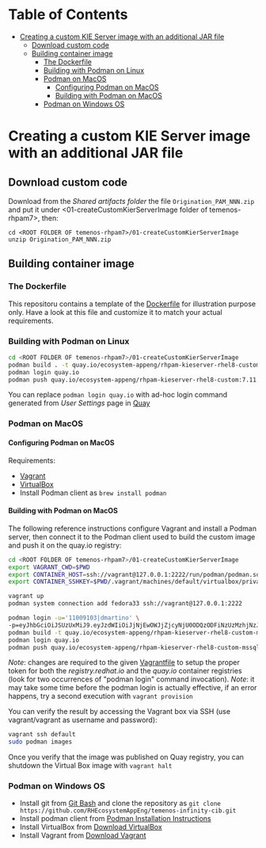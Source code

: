 # Table of Contents
* [Creating a custom KIE Server image with an additional JAR file](#creating-a-custom-kie-server-image-with-an-additional-jar-file)
  * [Download custom code](#download-custom-code)
  * [Building container image](#building-container-image)
    * [The Dockerfile](#the-dockerfile)
    * [Building with Podman on Linux](#building-with-podman-on-linux)
    * [Podman on MacOS](#podman-on-macos)
      * [Configuring Podman on MacOS](#configuring-podman-on-macos)
      * [Building with Podman on MacOS](#building-with-podman-on-macos)
    * [Podman on Windows OS](podman-on-windows-os)
    
# Creating a custom KIE Server image with an additional JAR file

## Download custom code
Download from the _Shared artifacts folder_ 
the file `Origination_PAM_NNN.zip` and put it under <01-createCustomKierServerImage folder of temenos-rhpam7>, then:
```shell
cd <ROOT FOLDER OF temenos-rhpam7>/01-createCustomKierServerImage
unzip Origination_PAM_NNN.zip
```

## Building container image
### The Dockerfile
This repositoru contains a template of the [Dockerfile](./Dockerfile) for illustration purpose only. Have a look at this file and customize
it to match your actual requirements.

### Building with Podman on Linux
```sh
cd <ROOT FOLDER OF temenos-rhpam7>/01-createCustomKierServerImage
podman build . -t quay.io/ecosystem-appeng/rhpam-kieserver-rhel8-custom:7.11.0-4
podman login quay.io
podman push quay.io/ecosystem-appeng/rhpam-kieserver-rhel8-custom:7.11.0-4
```
You can replace `podman login quay.io` with ad-hoc login command generated from _User Settings_ page in [Quay](https://quay.io/)

### Podman on MacOS
#### Configuring Podman on MacOS
Requirements:
* [Vagrant](https://www.vagrantup.com/downloads)
* [VirtualBox](https://www.virtualbox.org/wiki/Downloads)
* Install Podman client as `brew install podman`

#### Building with Podman on MacOS
The following reference instructions configure Vagrant and install a Podman server, then connect it to the Podman 
client used to build the custom image and push it on the quay.io registry:
```sh
cd <ROOT FOLDER OF temenos-rhpam7>/01-createCustomKierServerImage
export VAGRANT_CWD=$PWD
export CONTAINER_HOST=ssh://vagrant@127.0.0.1:2222/run/podman/podman.sock
export CONTAINER_SSHKEY=$PWD/.vagrant/machines/default/virtualbox/private_key

vagrant up
podman system connection add fedora33 ssh://vagrant@127.0.0.1:2222

podman login -u='11009103|dmartino' \
-p=eyJhbGciOiJSUzUxMiJ9.eyJzdWIiOiJjNjEwOWJjZjcyNjU0ODQzODFiNzUzMzhjNzJmZGExNiJ9.p0KBU_Mn8S5hxQcgSqIj1mac6_c5oc1YY9owoIPzm0eyICdLMej5Jt8BoKFYpn1Pn4alqjQZTzrK3RSg9EM1SHDpLdqS70yEgMObGt62mFNsapRfw6h1F7V7JkS-J9L23jweKX6pfs4L0zgQhsckBVNj7UU-DVnDkHBE3C7-I7bPR92MAy53Po4eon9pV_cj0iWOzGrj7nCVNiQRDFj_AceHGz-A9EgbCH4Itwfa-02zQz7q2I3tzbIAkhGC9nlZq_rtJG96ULTc8wVuNDXznX81q1MpuLTjwpleASF8PEuFILpZlPpfqX-fsO27_EFOkzGzI_EuCs1xpqfgj7wvIWRD3mef7jWQl3mDIUqC5h6xE6b5ofTBj8MMX3-gDTHUA6fJ1JUdmWrkygh8MqN1gAxfHJ7L3i1nfFVEKntkRr_TFLmxzbAjXuB0TuTi9H34BwSDrnj0FAoLSIjOMvjcVKFRKmj_0VpqIesQW61zJssQZRqaMaYEJNXjsUu3QMBaNPgh3ukiJ-t-rxmefCF8c5MSMtpbR_FOrpLmIFq5ft3LifUdfbTQc4tOwZ6KlJLM2geOQxZT2R3mEmqkKWEnaIQXn_w6W7-m6x1E1HDkUkdhYM5VqlwRMm4VPl9uJXoRuB4d7YYGjWEzUZF7nUMxTQzE7OOJ7DypefIPHc8mVpI registry.redhat.io
podman build -t quay.io/ecosystem-appeng/rhpam-kieserver-rhel8-custom-mssql:7.9.0 .
podman login quay.io
podman push quay.io/ecosystem-appeng/rhpam-kieserver-rhel8-custom-mssql:7.9.0
```

*Note*: changes are required to the given [Vagrantfile](./Vagrantfile) to setup the proper token for both the
_registry.redhat.io_ and the _quay.io_ container registries (look for two occurrences of
"podman login" command invocation).
*Note*: it may take some time before the podman login is actually effective, if an error happens, try a second 
execution with `vagrant provision`

You can verify the result by accessing the Vagrant box via SSH (use vagrant/vagrant as username and password):
```sh
vagrant ssh default
sudo podman images
```
Once you verify that the image was published on Quay registry, you can shutdown the Virtual Box image with `vagrant halt` 

### Podman on Windows OS
* Install git from [Git Bash](https://gitforwindows.org/) and clone the repository as 
`git clone https://github.com/RHEcosystemAppEng/temenos-infinity-cib.git`
* Install podman client from [Podman Installation Instructions](https://podman.io/getting-started/installation.html)
* Install VirtualBox from [Download VirtualBox](https://www.virtualbox.org/wiki/Downloads)
* Install Vagrant from [Download Vagrant](https://www.vagrantup.com/downloads)




